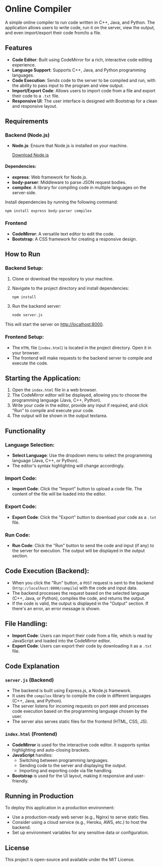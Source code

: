 # Online Compiler
A simple online compiler to run code written in C++, Java, and Python. The application allows users to write code, run it on the server, view the output, and even import/export their code from/to a file.

## Features
- **Code Editor**: Built using CodeMirror for a rich, interactive code editing experience.
- **Language Support**: Supports C++, Java, and Python programming languages.
- **Code Execution**: Sends code to the server to be compiled and run, with the ability to pass input to the program and view output.
- **Import/Export Code**: Allows users to import code from a file and export their code to a `.txt` file.
- **Responsive UI**: The user interface is designed with Bootstrap for a clean and responsive layout.

## Requirements

### Backend (Node.js)
- **Node.js**: Ensure that Node.js is installed on your machine.

  [Download Node.js](https://nodejs.org/)

#### Dependencies:
- **express**: Web framework for Node.js.
- **body-parser**: Middleware to parse JSON request bodies.
- **compilex**: A library for compiling code in multiple languages on the server-side.

Install dependencies by running the following command:

```bash
npm install express body-parser compilex
```

### Frontend
- **CodeMirror**: A versatile text editor to edit the code.
- **Bootstrap**: A CSS framework for creating a responsive design.

## How to Run

### Backend Setup:
1. Clone or download the repository to your machine.
2. Navigate to the project directory and install dependencies:

    ```bash
    npm install
    ```

3. Run the backend server:

    ```bash
    node server.js
    ```

This will start the server on [http://localhost:8000](http://localhost:8000).

### Frontend Setup:
- The `HTML` file (`index.html`) is located in the project directory. Open it in your browser.
- The frontend will make requests to the backend server to compile and execute the code.

## Starting the Application:
1. Open the `index.html` file in a web browser.
2. The CodeMirror editor will be displayed, allowing you to choose the programming language (Java, C++, Python).
3. Write your code in the editor, provide any input if required, and click "Run" to compile and execute your code.
4. The output will be shown in the output textarea.

## Functionality

### Language Selection:
- **Select Language**: Use the dropdown menu to select the programming language (Java, C++, or Python).
- The editor's syntax highlighting will change accordingly.

### Import Code:
- **Import Code**: Click the "Import" button to upload a code file. The content of the file will be loaded into the editor.

### Export Code:
- **Export Code**: Click the "Export" button to download your code as a `.txt` file.

### Run Code:
- **Run Code**: Click the "Run" button to send the code and input (if any) to the server for execution. The output will be displayed in the output section.

## Code Execution (Backend):
- When you click the "Run" button, a `POST` request is sent to the backend (`http://localhost:8000/compile`) with the code and input data.
- The backend processes the request based on the selected language (C++, Java, or Python), compiles the code, and returns the output.
- If the code is valid, the output is displayed in the "Output" section. If there's an error, an error message is shown.

## File Handling:
- **Import Code**: Users can import their code from a file, which is read by JavaScript and loaded into the CodeMirror editor.
- **Export Code**: Users can export their code by downloading it as a `.txt` file.

## Code Explanation

### `server.js` (Backend)
- The backend is built using Express.js, a Node.js framework.
- It uses the `compilex` library to compile the code in different languages (C++, Java, and Python).
- The server listens for incoming requests on port `8000` and processes code execution based on the programming language chosen by the user.
- The server also serves static files for the frontend (HTML, CSS, JS).

### `index.html` (Frontend)
- **CodeMirror** is used for the interactive code editor. It supports syntax highlighting and auto-closing brackets.
- **JavaScript** handles:
  - Switching between programming languages.
  - Sending code to the server and displaying the output.
  - Importing and exporting code via file handling.
- **Bootstrap** is used for the UI layout, making it responsive and user-friendly.

## Running in Production
To deploy this application in a production environment:
- Use a production-ready web server (e.g., Nginx) to serve static files.
- Consider using a cloud service (e.g., Heroku, AWS, etc.) to host the backend.
- Set up environment variables for any sensitive data or configuration.

## License
This project is open-source and available under the MIT License.
